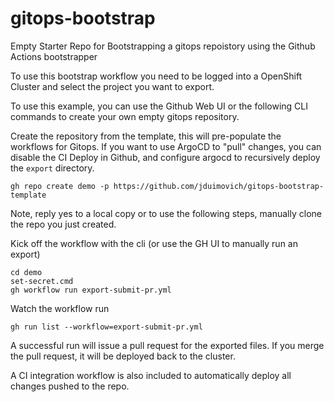 # gitops-bootstrap
Empty Starter Repo for Bootstrapping a gitops repoistory using the Github Actions bootstrapper

To use this bootstrap workflow you need to be logged into a OpenShift Cluster and select the project you want to export.

To use this example, you can use the Github Web UI or the following CLI commands to create your own empty gitops repository.

Create the repository from the template, this will pre-populate the workflows for Gitops. If you want to use ArgoCD to "pull" changes, you can disable the CI Deploy in Github, and configure argocd to recursively deploy the `export` directory. 
``` 
gh repo create demo -p https://github.com/jduimovich/gitops-bootstrap-template
```
Note, reply yes to a local copy or to use the following steps, manually clone the repo you just created.


Kick off the workflow with the  cli (or use the GH UI to manually run an export)
```
cd demo 
set-secret.cmd 
gh workflow run export-submit-pr.yml 
```

Watch the workflow run  

```  
gh run list --workflow=export-submit-pr.yml 
```

A successful run will issue a pull request for the exported files. If you merge the pull request, it will be deployed back to the cluster.

A CI integration workflow is also included to automatically deploy all changes pushed to the repo.

